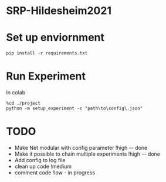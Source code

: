 # SRP-Hildesheim2021




# Set up enviornment

```
pip install -r requirements.txt
```



# Run Experiment 
In colab 
```
%cd ./project
python -m setup_experiment -c "path\to\config\.json"
```


# TODO
- Make Net modular with config parameter !high -- done
- Make it possible to chain multiple experiments !high -- done
- Add config to log file
- clean up code !medium
- comment code !low - in progress
